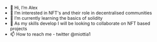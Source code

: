 - 👋 Hi, I’m Alex
- 👀 I’m interested in NFT's and their role in decentralised communities 
- 🌱 I’m currently learning the basics of solidity 
- 💞️ As my skills develop I will be looking to collaborate on NFT based projects 
- 📫 How to reach me - twitter @miottia1

<!---
miottia/miottia is a ✨ special ✨ repository because its `README.md` (this file) appears on your GitHub profile.
You can click the Preview link to take a look at your changes.
--->
